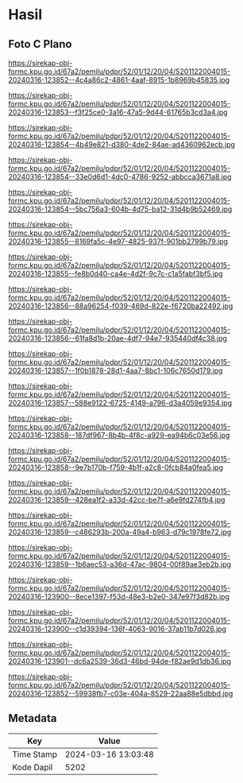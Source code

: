 # Hasil

## Foto C Plano

https://sirekap-obj-formc.kpu.go.id/67a2/pemilu/pdpr/52/01/12/20/04/5201122004015-20240316-123852--4c4a86c2-4861-4aaf-8915-1b8969b45835.jpg

https://sirekap-obj-formc.kpu.go.id/67a2/pemilu/pdpr/52/01/12/20/04/5201122004015-20240316-123853--f3f25ce0-3a16-47a5-9d44-61765b3cd3a4.jpg

https://sirekap-obj-formc.kpu.go.id/67a2/pemilu/pdpr/52/01/12/20/04/5201122004015-20240316-123854--4b49e821-d380-4de2-84ae-ad4360962ecb.jpg

https://sirekap-obj-formc.kpu.go.id/67a2/pemilu/pdpr/52/01/12/20/04/5201122004015-20240316-123854--33e0d6d1-4dc0-4786-9252-abbcca3671a8.jpg

https://sirekap-obj-formc.kpu.go.id/67a2/pemilu/pdpr/52/01/12/20/04/5201122004015-20240316-123854--5bc756a3-604b-4d75-ba12-31d4b9b52469.jpg

https://sirekap-obj-formc.kpu.go.id/67a2/pemilu/pdpr/52/01/12/20/04/5201122004015-20240316-123855--8169fa5c-4e97-4825-937f-901bb2799b79.jpg

https://sirekap-obj-formc.kpu.go.id/67a2/pemilu/pdpr/52/01/12/20/04/5201122004015-20240316-123855--fe8b0d40-ca4e-4d2f-9c7c-c1a5fabf3bf5.jpg

https://sirekap-obj-formc.kpu.go.id/67a2/pemilu/pdpr/52/01/12/20/04/5201122004015-20240316-123856--88a96254-f039-469d-822e-f6720ba22492.jpg

https://sirekap-obj-formc.kpu.go.id/67a2/pemilu/pdpr/52/01/12/20/04/5201122004015-20240316-123856--61fa8d1b-20ae-4df7-94e7-935440df4c38.jpg

https://sirekap-obj-formc.kpu.go.id/67a2/pemilu/pdpr/52/01/12/20/04/5201122004015-20240316-123857--1f0b1878-28d1-4aa7-8bc1-106c7650d179.jpg

https://sirekap-obj-formc.kpu.go.id/67a2/pemilu/pdpr/52/01/12/20/04/5201122004015-20240316-123857--588e9122-6725-4149-a796-d3a4059e9354.jpg

https://sirekap-obj-formc.kpu.go.id/67a2/pemilu/pdpr/52/01/12/20/04/5201122004015-20240316-123858--187df967-8b4b-4f8c-a929-ea94b6c03e56.jpg

https://sirekap-obj-formc.kpu.go.id/67a2/pemilu/pdpr/52/01/12/20/04/5201122004015-20240316-123858--9e7b170b-f759-4b1f-a2c8-0fcb84a0fea5.jpg

https://sirekap-obj-formc.kpu.go.id/67a2/pemilu/pdpr/52/01/12/20/04/5201122004015-20240316-123859--428ea1f2-a33d-42cc-be7f-a6e9fd274fb4.jpg

https://sirekap-obj-formc.kpu.go.id/67a2/pemilu/pdpr/52/01/12/20/04/5201122004015-20240316-123859--c486293b-200a-49a4-b963-d79c1978fe72.jpg

https://sirekap-obj-formc.kpu.go.id/67a2/pemilu/pdpr/52/01/12/20/04/5201122004015-20240316-123859--1b6aec53-a36d-47ac-9804-00f89ae3eb2b.jpg

https://sirekap-obj-formc.kpu.go.id/67a2/pemilu/pdpr/52/01/12/20/04/5201122004015-20240316-123900--8ece1397-f53d-48e3-b2e0-347e97f3d82b.jpg

https://sirekap-obj-formc.kpu.go.id/67a2/pemilu/pdpr/52/01/12/20/04/5201122004015-20240316-123900--c1d39394-136f-4063-9016-37ab11b7d026.jpg

https://sirekap-obj-formc.kpu.go.id/67a2/pemilu/pdpr/52/01/12/20/04/5201122004015-20240316-123901--dc6a2539-36d3-46bd-94de-f82ae9d1db36.jpg

https://sirekap-obj-formc.kpu.go.id/67a2/pemilu/pdpr/52/01/12/20/04/5201122004015-20240316-123852--59938fb7-c03e-404a-8529-22aa88e5dbbd.jpg


## Metadata

| Key        | Value               |
| ---------- | ------------------- |
| Time Stamp | 2024-03-16 13:03:48 |
| Kode Dapil | 5202                |



